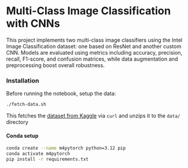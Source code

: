 # Multi-Class Image Classification with CNNs

This project implements two multi-class image classifiers using the Intel Image Classification dataset: one based on ResNet and another custom CNN. Models are evaluated using metrics including accuracy, precision, recall, F1-score, and confusion matrices, while data augmentation and preprocessing boost overall robustness.


### Installation
Before running the notebook, setup the data:

```zsh
./fetch-data.sh
```

This fetches the [dataset from Kaggle](https://www.kaggle.com/datasets/puneet6060/intel-image-classification) via `curl` and unzips it to the `data/` directory

#### Conda setup

```zsh
conda create --name m4pytorch python=3.12 pip
conda activate m4pytorch
pip install -r requirements.txt
```
